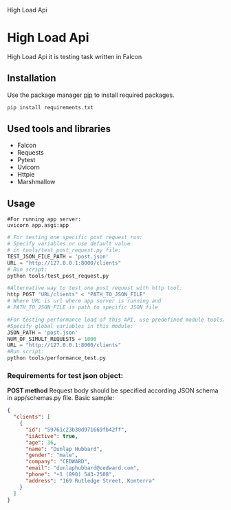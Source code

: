 High Load Api

# High Load Api

High Load Api it is testing task written in Falcon

## Installation

Use the package manager [pip](https://pip.pypa.io/en/stable/) to install required packages.

```bash
pip install requirements.txt
```

## Used tools and libraries

- Falcon
- Requests
- Pytest
- Uvicorn
- Httpie
- Marshmallow

## Usage

```shell
#For running app server:
uvicorn app.asgi:app
```

```python
# For testing one specific post request run:
# Specify variables or use default value 
# in tools/test_post_request.py file:
TEST_JSON_FILE_PATH = 'post.json'
URL = "http://127.0.0.1:8000/clients"
# Run script:
python tools/test_post_request.py

#Alternative way to test one post request with http tool:
http POST "URL/clients" < "PATH_TO_JSON_FILE"
# Where URL is url where app server is running and 
# PATH_TO_JSON_FILE is path to specific JSON file

#For testing performance load of this API, use predefined module tools/test_post_request.py
#Specify global variables in this module:
JSON_PATH = 'post.json'
NUM_OF_SIMULT_REQUESTS = 1000
URL = "http://127.0.0.1:8000/clients"
#Run script:
python tools/performance_test.py
```

### Requirements for test json object:
**POST method**
Request body should be specified according JSON schema in app/schemas.py file.
Basic sample:
```json
{
  "clients": [
    {
      "id": "59761c23b30d971669fb42ff",
      "isActive": true,
      "age": 36,
      "name": "Dunlap Hubbard",
      "gender": "male",
      "company": "CEDWARD",
      "email": "dunlaphubbard@cedward.com",
      "phone": "+1 (890) 543-2508",
      "address": "169 Rutledge Street, Konterra"
    }
  ]
}
```

